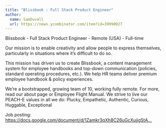```yaml
---
title: "Blissbook : Full Stack Product Engineer"
author:
  name: SamDuvall
  url: https://news.ycombinator.com/item?id=39990027
---
```

Blissbook - Full Stack Product Engineer - Remote (USA) - Full-time

Our mission is to enable creativity and allow people to express themselves, particularly in situations where it’s difficult to do so.

This mission has driven us to create Blissbook, a content management system for employee handbooks and top-down communication (policies, standard operating procedures, etc.). We help HR teams deliver premium employee handbook &amp; policy experiences.

We’re a bootstrapped, growing team of 10, working fully remote. For more, read our about page or Employee Flight Manual. We strive to live our PEACH-E values in all we do: Plucky, Empathetic, Authentic, Curious, Huggable, Exceptional

Job posting: <a href="https:&#x2F;&#x2F;docs.google.com&#x2F;document&#x2F;d&#x2F;1Zamkr3qXh8C26uGcXujjgStA6rD-jtYOO17wppFY8UI&#x2F;edit?usp=sharing" rel="nofollow">https:&#x2F;&#x2F;docs.google.com&#x2F;document&#x2F;d&#x2F;1Zamkr3qXh8C26uGcXujjgStA...</a>
